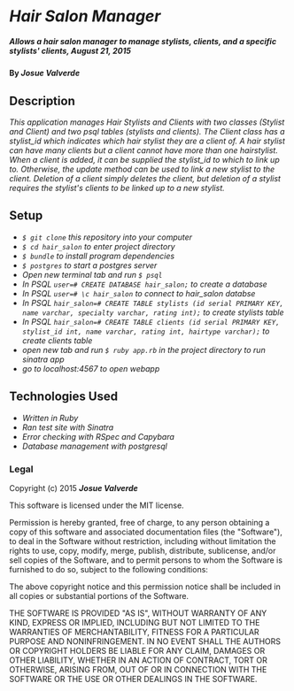 # _Hair Salon Manager_

##### _Allows a hair salon manager to manage stylists, clients, and a specific stylists' clients, August 21, 2015_

#### By _**Josue Valverde**_

## Description

_This application manages Hair Stylists and Clients with two classes (Stylist and Client) and two psql tables (stylists and clients). The Client class has a stylist_id which indicates which hair stylist they are a client of. A hair stylist can have many clients but a client cannot have more than one hairstylist. When a client is added, it can be supplied the stylist_id to which to link up to. Otherwise, the update method can be used to link a new stylist to the client. Deletion of a client simply deletes the client, but deletion of a stylist requires the stylist's clients to be linked up to a new stylist._

## Setup

* _`$ git clone` this repository into your computer_
* _`$ cd hair_salon` to enter project directory_
* _`$ bundle` to install program dependencies_
* _`$ postgres` to start a postgres server_
* _Open new terminal tab and run `$ psql`_
* _In PSQL `user=# CREATE DATABASE hair_salon;` to create a database_
* _In PSQL `user=# \c hair_salon` to connect to hair_salon databse_
* _In PSQL `hair_salon=# CREATE TABLE stylists (id serial PRIMARY KEY, name varchar, specialty varchar, rating int);` to create stylists table_
* _In PSQL `hair_salon=# CREATE TABLE clients (id serial PRIMARY KEY, stylist_id int, name varchar, rating int, hairtype varchar);` to create clients table_
* _open new tab and run `$ ruby app.rb` in the project directory to run sinatra app_
* _go to localhost:4567 to open webapp_


## Technologies Used

* _Written in Ruby_
* _Ran test site with Sinatra_
* _Error checking with RSpec and Capybara_
* _Database management with postgresql_

### Legal

Copyright (c) 2015 **_Josue Valverde_**

This software is licensed under the MIT license.

Permission is hereby granted, free of charge, to any person obtaining a copy
of this software and associated documentation files (the "Software"), to deal
in the Software without restriction, including without limitation the rights
to use, copy, modify, merge, publish, distribute, sublicense, and/or sell
copies of the Software, and to permit persons to whom the Software is
furnished to do so, subject to the following conditions:

The above copyright notice and this permission notice shall be included in
all copies or substantial portions of the Software.

THE SOFTWARE IS PROVIDED "AS IS", WITHOUT WARRANTY OF ANY KIND, EXPRESS OR
IMPLIED, INCLUDING BUT NOT LIMITED TO THE WARRANTIES OF MERCHANTABILITY,
FITNESS FOR A PARTICULAR PURPOSE AND NONINFRINGEMENT. IN NO EVENT SHALL THE
AUTHORS OR COPYRIGHT HOLDERS BE LIABLE FOR ANY CLAIM, DAMAGES OR OTHER
LIABILITY, WHETHER IN AN ACTION OF CONTRACT, TORT OR OTHERWISE, ARISING FROM,
OUT OF OR IN CONNECTION WITH THE SOFTWARE OR THE USE OR OTHER DEALINGS IN
THE SOFTWARE.
